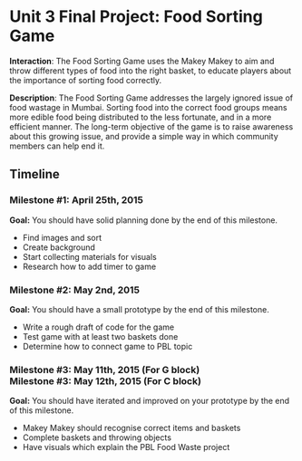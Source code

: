 <h1>Unit 3 Final Project: Food Sorting Game</h1>

<strong>Interaction</strong>: The Food Sorting Game uses the Makey Makey to aim and throw different types of food into the right basket, to educate players about the importance of sorting food correctly. 

<strong>Description</strong>: The Food Sorting Game addresses the largely ignored issue of food wastage in Mumbai. Sorting food into the correct food groups means more edible food being distributed to the less fortunate, and in a more efficient manner. The long-term objective of the game is to raise awareness about this growing issue, and provide a simple way in which community members can help end it.

<h2>Timeline</h2>

<div>
  <h3>Milestone #1: April 25th, 2015 </h3>
  <strong>Goal:</strong> You should have solid planning done by the end of this milestone.
  <ul>
    <li> Find images and sort </li>
    <li> Create background </li>
    <li> Start collecting materials for visuals </li>
    <li> Research how to add timer to game </li>
  </ul>
</div>

<p>
  <h3>Milestone #2: May 2nd, 2015 </h3>
  <strong>Goal:</strong> You should have a small prototype by the end of this milestone.
  <ul>
    <li> Write a rough draft of code for the game </li>
    <li> Test game with at least two baskets done </li>
    <li> Determine how to connect game to PBL topic </li>
  </ul>
</p>

<div>
  <h3>Milestone #3: May 11th, 2015 (For G block)</br>
  Milestone #3: May 12th, 2015 (For C block) </h3>
  <strong>Goal:</strong> You should have iterated and improved on your prototype by the end of this milestone.
  <ul>
    <li> Makey Makey should recognise correct items and baskets </li>
    <li> Complete baskets and throwing objects </li>
    <li> Have visuals which explain the PBL Food Waste project </li>
  </ul>
</div>
